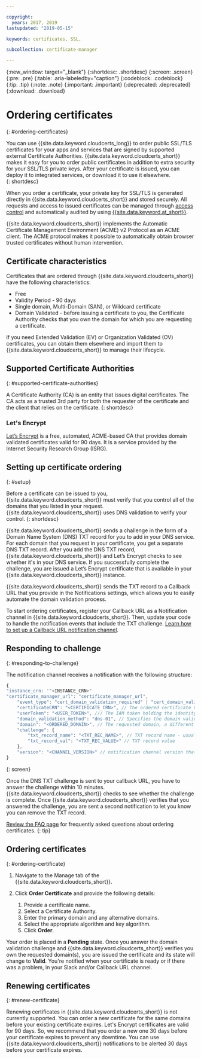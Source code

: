 ```yaml
---

copyright:
  years: 2017, 2019
lastupdated: "2019-05-15"

keywords: certificates, SSL,

subcollection: certificate-manager

---
```


{:new_window: target="_blank"}
{:shortdesc: .shortdesc}
{:screen: .screen}
{:pre: .pre}
{:table: .aria-labeledby="caption"}
{:codeblock: .codeblock}
{:tip: .tip}
{:note: .note}
{:important: .important}
{:deprecated: .deprecated}
{:download: .download}

# Ordering certificates
{: #ordering-certificates}

You can use {{site.data.keyword.cloudcerts_long}} to order public SSL/TLS certificates for your apps and services that are signed by supported external Certificate Authorities. {{site.data.keyword.cloudcerts_short}} makes it easy for you to order public certificates in addition to extra security for your SSL/TLS private keys. After your certificate is issued, you can deploy it to integrated services, or download it to use it elsewhere.  
{: shortdesc}

When you order a certificate, your private key for SSL/TLS is generated directly in {{site.data.keyword.cloudcerts_short}} and stored securely. All requests and access to issued certificates can be managed through [access control](/docs/services/certificate-manager?topic=certificate-manager-managing-service-access-roles#managing-service-access-roles) and automatically audited by using [{{site.data.keyword.at_short}}](/docs/services/certificate-manager?topic=certificate-manager-at_events#at_events).  

{{site.data.keyword.cloudcerts_short}} implements the Automatic Certificate Management Environment (ACME) v2 Protocol as an ACME client. The ACME protocol makes it possible to automatically obtain browser trusted certificates without human intervention.

## Certificate characteristics
Certificates that are ordered through {{site.data.keyword.cloudcerts_short}} have the following characteristics:

- Free
- Validity Period - 90 days
- Single domain, Multi-Domain (SAN), or Wildcard certificate
- Domain Validated - before issuing a certificate to you, the Certificate Authority checks that you own the domain for which you are requesting a certificate.

If you need Extended Validation (EV) or Organization Validated (OV) certificates, you can obtain them elsewhere and import them to {{site.data.keyword.cloudcerts_short}} to manage their lifecycle.

## Supported Certificate Authorities
{: #supported-certificate-authorities}

A Certificate Authority (CA) is an entity that issues digital certificates. The CA acts as a trusted 3rd party for both the requester of the certificate and the client that relies on the certificate.
{: shortdesc}

### Let's Encrypt
[Let’s Encrypt](https://letsencrypt.org) is a free, automated, ACME-based CA that provides domain validated certificates valid for 90 days. It is a service provided by the Internet Security Research Group (ISRG).

## Setting up certificate ordering
{: #setup}

Before a certificate can be issued to you, {{site.data.keyword.cloudcerts_short}} must verify that you control all of the domains that you listed in your request. {{site.data.keyword.cloudcerts_short}} uses DNS validation to verify your control.
{: shortdesc}

{{site.data.keyword.cloudcerts_short}} sends a challenge in the form of a Domain Name System (DNS) TXT record for you to add in your DNS service. For each domain that you request in your certificate, you get a separate DNS TXT record. After you add the DNS TXT record, {{site.data.keyword.cloudcerts_short}} and Let’s Encrypt checks to see whether it's in your DNS service. If you successfully complete the challenge, you are issued a Let’s Encrypt certificate that is available in your {{site.data.keyword.cloudcerts_short}} instance.

{{site.data.keyword.cloudcerts_short}} sends the TXT record to a Callback URL that you provide in the Notifications settings, which allows you to easily automate the domain validation process.

To start ordering certificates, register your Callback URL as a Notification channel in {{site.data.keyword.cloudcerts_short}}. Then, update your code to handle the notification events that include the TXT challenge. [Learn how to set up a Callback URL notification channel](/docs/services/certificate-manager?topic=certificate-manager-configuring-notifications#channel-versions).

## Responding to challenge
{: #responding-to-challenge}

The notification channel receives a notification with the following structure:

```javascript
{
"instance_crn: '"<INSTANCE_CRN>"
"certificate_manager_url": "certificate_manager_url",
    "event_type": "cert_domain_validation_required" | "cert_domain_validation_completed", // The first event is for adding the required challenge TXT record and the second is for clearing that same TXT record once the challenge has finished.
    "certificateCRN": "<CERTIFICATE_CRN>", // The ordered certificate CRN
    "userToken": "<USER_TOKEN>", /// The IAM token holding the identity of user who ordered the certificate
    "domain_validation_method": "dns-01", // Specifies the domain validation method, currently only DNS validation is available.
    "domain": "<ORDERED_DOMAIN>", // The requested domain, a different challenge is sent for each domain in the order (primary and each of the alternative domains).
    "challenge": {
        "txt_record_name": "<TXT_REC_NAME>", // TXT record name - usually used with conjunction with the domain.
        "txt_record_val": "<TXT_REC_VALUE>" // TXT record value
    },
    "version": "<CHANNEL_VERSION>" // notification channel version that supports order related notifications - 4 and above
}
```
{: screen}

Once the DNS TXT challenge is sent to your callback URL, you have to answer the challenge within 10 minutes. {{site.data.keyword.cloudcerts_short}} checks to see whether the challenge is complete. Once {{site.data.keyword.cloudcerts_short}} verifies that you answered the challenge, you are sent a second notification to let you know you can remove the TXT record.

[Review the FAQ page](/docs/services/certificate-manager?topic=certificate-manager-faq#faq) for frequently asked questions about ordering certificates.
{: tip}

## Ordering certificates
{: #ordering-certificate}

1. Navigate to the Manage tab of the {{site.data.keyword.cloudcerts_short}}.
2. Click **Order Certificate** and provide the following details:

    1. Provide a certificate name.
    2. Select a Certificate Authority.
    3. Enter the primary domain and any alternative domains.
    4. Select the appropriate algorithm and key algorithm.
    5. Click **Order**.

Your order is placed in a **Pending** state. Once you answer the domain validation challenge and {{site.data.keyword.cloudcerts_short}} verifies you own the requested domain(s), you are issued the certificate and its state will change to **Valid**. You're notified when your certificate is ready or if there was a problem, in your Slack and/or Callback URL channel.

## Renewing certificates
{: #renew-certificate}

Renewing certificates in {{site.data.keyword.cloudcerts_short}} is not currently supported. You can order a new certificate for the same domains before your existing certificate expires. Let's Encrypt certificates are valid for 90 days. So, we recommend that you order a new one 30 days before your certificate expires to prevent any downtime. You can use {{site.data.keyword.cloudcerts_short}} notifications to be alerted 30 days before your certificate expires.
